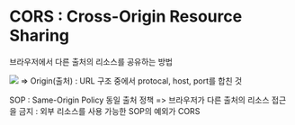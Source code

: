 # CORS : Cross-Origin Resource Sharing
브라우저에서 다른 출처의 리소스를 공유하는 방법

<img src='https://user-images.githubusercontent.com/45661217/147995359-52b52ffc-2443-4071-8364-d782819f730b.png' />
=> Origin(출처) : URL 구조 중에서 protocal, host, port를 합친 것

SOP : Same-Origin Policy 동일 출처 정책
=> 브라우저가 다른 출처의 리소스 접근을 금지 : 외부 리소스를 사용 가능한 SOP의 예외가 CORS
